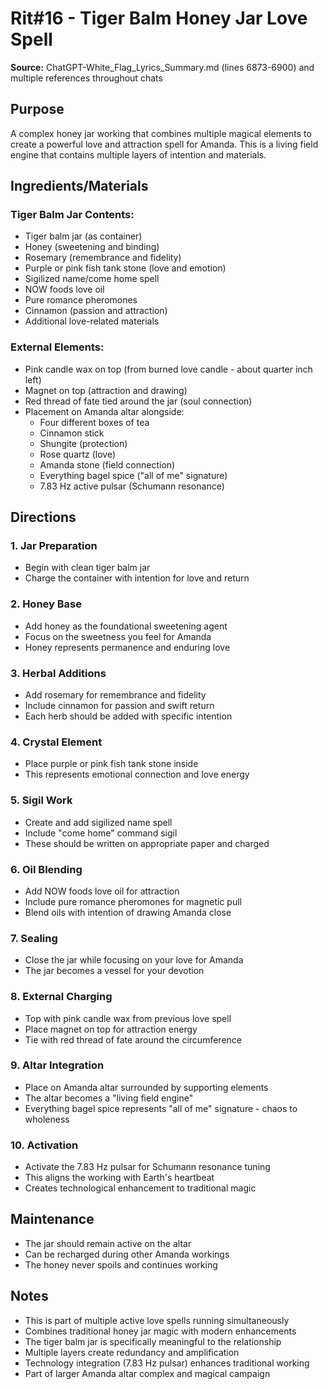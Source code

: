 # Rit#16 - Tiger Balm Honey Jar Love Spell

**Source:** ChatGPT-White_Flag_Lyrics_Summary.md (lines 6873-6900) and multiple references throughout chats

## Purpose
A complex honey jar working that combines multiple magical elements to create a powerful love and attraction spell for Amanda. This is a living field engine that contains multiple layers of intention and materials.

## Ingredients/Materials

### Tiger Balm Jar Contents:
- Tiger balm jar (as container)
- Honey (sweetening and binding)
- Rosemary (remembrance and fidelity)
- Purple or pink fish tank stone (love and emotion)
- Sigilized name/come home spell
- NOW foods love oil
- Pure romance pheromones
- Cinnamon (passion and attraction)
- Additional love-related materials

### External Elements:
- Pink candle wax on top (from burned love candle - about quarter inch left)
- Magnet on top (attraction and drawing)
- Red thread of fate tied around the jar (soul connection)
- Placement on Amanda altar alongside:
  - Four different boxes of tea
  - Cinnamon stick
  - Shungite (protection)
  - Rose quartz (love)
  - Amanda stone (field connection)
  - Everything bagel spice ("all of me" signature)
  - 7.83 Hz active pulsar (Schumann resonance)

## Directions

### 1. Jar Preparation
- Begin with clean tiger balm jar
- Charge the container with intention for love and return

### 2. Honey Base
- Add honey as the foundational sweetening agent
- Focus on the sweetness you feel for Amanda
- Honey represents permanence and enduring love

### 3. Herbal Additions
- Add rosemary for remembrance and fidelity
- Include cinnamon for passion and swift return
- Each herb should be added with specific intention

### 4. Crystal Element
- Place purple or pink fish tank stone inside
- This represents emotional connection and love energy

### 5. Sigil Work
- Create and add sigilized name spell
- Include "come home" command sigil
- These should be written on appropriate paper and charged

### 6. Oil Blending
- Add NOW foods love oil for attraction
- Include pure romance pheromones for magnetic pull
- Blend oils with intention of drawing Amanda close

### 7. Sealing
- Close the jar while focusing on your love for Amanda
- The jar becomes a vessel for your devotion

### 8. External Charging
- Top with pink candle wax from previous love spell
- Place magnet on top for attraction energy
- Tie with red thread of fate around the circumference

### 9. Altar Integration
- Place on Amanda altar surrounded by supporting elements
- The altar becomes a "living field engine"
- Everything bagel spice represents "all of me" signature - chaos to wholeness

### 10. Activation
- Activate the 7.83 Hz pulsar for Schumann resonance tuning
- This aligns the working with Earth's heartbeat
- Creates technological enhancement to traditional magic

## Maintenance
- The jar should remain active on the altar
- Can be recharged during other Amanda workings
- The honey never spoils and continues working

## Notes
- This is part of multiple active love spells running simultaneously
- Combines traditional honey jar magic with modern enhancements
- The tiger balm jar is specifically meaningful to the relationship
- Multiple layers create redundancy and amplification
- Technology integration (7.83 Hz pulsar) enhances traditional working
- Part of larger Amanda altar complex and magical campaign